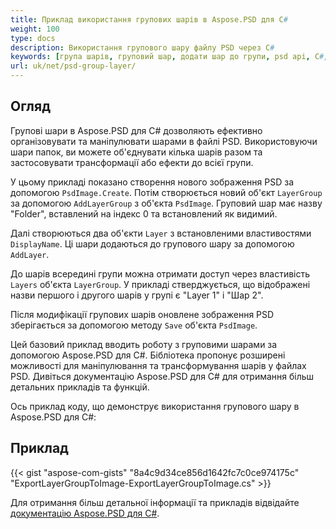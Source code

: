 ```yaml
---
title: Приклад використання групових шарів в Aspose.PSD для C#
weight: 100
type: docs
description: Використання групового шару файлу PSD через C#
keywords: [група шарів, груповий шар, додати шар до групи, psd api, C#, csharp, зразок коду]
url: uk/net/psd-group-layer/
---
```


## Огляд

Групові шари в Aspose.PSD для C# дозволяють ефективно організовувати та маніпулювати шарами в файлі PSD. Використовуючи шари папок, ви можете об'єднувати кілька шарів разом та застосовувати трансформації або ефекти до всієї групи.

У цьому прикладі показано створення нового зображення PSD за допомогою `PsdImage.Create`. Потім створюється новий об'єкт `LayerGroup` за допомогою `AddLayerGroup` з об'єкта `PsdImage`. Груповий шар має назву "Folder", вставлений на індекс 0 та встановлений як видимий.

Далі створюються два об'єкти `Layer` з встановленими властивостями `DisplayName`. Ці шари додаються до групового шару за допомогою `AddLayer`.

До шарів всередині групи можна отримати доступ через властивість `Layers` об'єкта `LayerGroup`. У прикладі стверджується, що відображені назви першого і другого шарів у групі є "Layer 1" і "Шар 2".

Після модифікації групових шарів оновлене зображення PSD зберігається за допомогою методу `Save` об'єкта `PsdImage`.

Цей базовий приклад вводить роботу з груповими шарами за допомогою Aspose.PSD для C#. Бібліотека пропонує розширені можливості для маніпулювання та трансформування шарів у файлах PSD. Дивіться документацію Aspose.PSD для C# для отримання більш детальних прикладів та функцій.

Ось приклад коду, що демонструє використання групового шару в Aspose.PSD для C#:

## Приклад

{{< gist "aspose-com-gists" "8a4c9d34ce856d1642fc7c0ce974175c" "ExportLayerGroupToImage-ExportLayerGroupToImage.cs" >}}

Для отримання більш детальної інформації та прикладів відвідайте [документацію Aspose.PSD для C#](https://docs.aspose.com/psd/net/).

